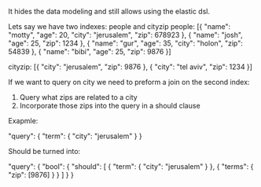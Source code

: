 It hides the data modeling and still allows using the elastic dsl.

Lets say we have two indexes: people and cityzip
people:
[{
	"name": "motty",
	"age": 20,
	"city": "jerusalem",
	"zip": 678923
},
{
	"name": "josh",
	"age": 25,
	"zip": 1234
},
{
	"name": "gur",
	"age": 35,
	"city": "holon",
	"zip": 54839
},
{
	"name": "bibi",
	"age": 25,
	"zip": 9876
}]

cityzip:
[{
	"city": "jerusalem",
	"zip": 9876
},
{
	"city": "tel aviv",
	"zip": 1234
}]


If we want to query on city we need to preform a join on the second index:
1) Query what zips are related to a city
2) Incorporate those zips into the query in a should clause

Exapmle:

"query": {
	"term": {
		"city": "jerusalem"
	}
}

Should be turned into:

"query": {
	"bool": {
		"should": [
			{
				"term": {
					"city": "jerusalem"
				}
			},
			{
				"terms": {
					"zip": [9876]
				}
			}
		]
	}
}